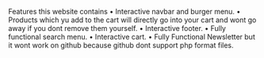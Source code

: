Features this website contains
• Interactive navbar and burger menu.
• Products which yu add to the cart will directly go into your cart 
  and wont go away if you dont remove them yourself.
• Interactive footer.
• Fully functional search menu.
• Interactive cart.
• Fully Functional Newsletter but it wont work on github 
  because github dont support php format files. 
